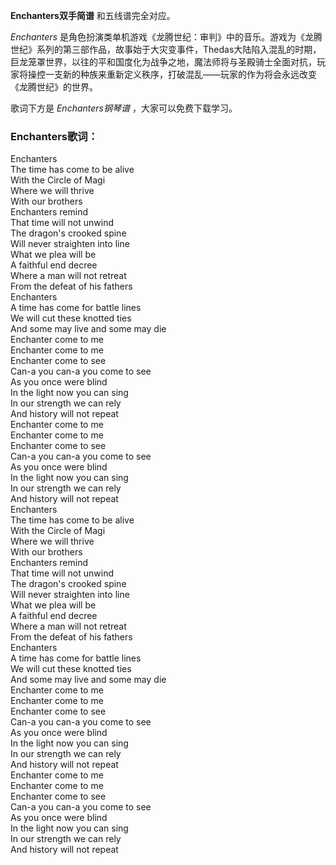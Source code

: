 

**Enchanters双手简谱** 和五线谱完全对应。

_Enchanters_
是角色扮演类单机游戏《龙腾世纪：审判》中的音乐。游戏为《龙腾世纪》系列的第三部作品，故事始于大灾变事件，Thedas大陆陷入混乱的时期，巨龙笼罩世界，以往的平和国度化为战争之地，魔法师将与圣殿骑士全面对抗，玩家将操控一支新的种族来重新定义秩序，打破混乱——玩家的作为将会永远改变《龙腾世纪》的世界。

歌词下方是 _Enchanters钢琴谱_ ，大家可以免费下载学习。

### Enchanters歌词：

Enchanters  
The time has come to be alive  
With the Circle of Magi  
Where we will thrive  
With our brothers  
Enchanters remind  
That time will not unwind  
The dragon's crooked spine  
Will never straighten into line  
What we plea will be  
A faithful end decree  
Where a man will not retreat  
From the defeat of his fathers  
Enchanters  
A time has come for battle lines  
We will cut these knotted ties  
And some may live and some may die  
Enchanter come to me  
Enchanter come to me  
Enchanter come to see  
Can-a you can-a you come to see  
As you once were blind  
In the light now you can sing  
In our strength we can rely  
And history will not repeat  
Enchanter come to me  
Enchanter come to me  
Enchanter come to see  
Can-a you can-a you come to see  
As you once were blind  
In the light now you can sing  
In our strength we can rely  
And history will not repeat  
Enchanters  
The time has come to be alive  
With the Circle of Magi  
Where we will thrive  
With our brothers  
Enchanters remind  
That time will not unwind  
The dragon's crooked spine  
Will never straighten into line  
What we plea will be  
A faithful end decree  
Where a man will not retreat  
From the defeat of his fathers  
Enchanters  
A time has come for battle lines  
We will cut these knotted ties  
And some may live and some may die  
Enchanter come to me  
Enchanter come to me  
Enchanter come to see  
Can-a you can-a you come to see  
As you once were blind  
In the light now you can sing  
In our strength we can rely  
And history will not repeat  
Enchanter come to me  
Enchanter come to me  
Enchanter come to see  
Can-a you can-a you come to see  
As you once were blind  
In the light now you can sing  
In our strength we can rely  
And history will not repeat

